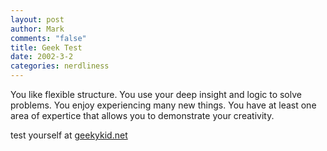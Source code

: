 ```yaml
--- 
layout: post
author: Mark
comments: "false"
title: Geek Test
date: 2002-3-2
categories: nerdliness
---
```

You like flexible structure.  You use your deep insight and logic to solve problems.  You enjoy experiencing many new things.  You have at least one area of expertice that allows you to demonstrate your creativity.

test yourself at <a href="http://geekykid.net" target="_blank">geekykid.net</a>

